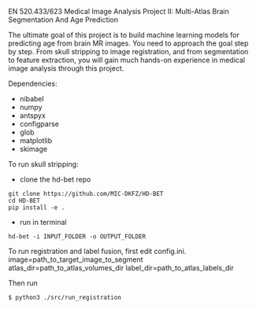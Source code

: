 EN 520.433/623 Medical Image Analysis
Project II: Multi-Atlas Brain Segmentation And Age Prediction

The ultimate goal of this project is to build machine learning models for predicting age from
brain MR images. You need to approach the goal step by step. From skull stripping to image
registration, and from segmentation to feature extraction, you will gain much hands-on experience
in medical image analysis through this project.

Dependencies:
- nibabel
- numpy
- antspyx
- configparse
- glob
- matplotlib
- skimage

To run skull stripping:
- clone the hd-bet repo
```
git clone https://github.com/MIC-DKFZ/HD-BET
cd HD-BET
pip install -e .
```

- run in terminal
```
hd-bet -i INPUT_FOLDER -o OUTPUT_FOLDER
```
To run registration and label fusion, first edit config.ini. 
image=path_to_target_image_to_segment
atlas_dir=path_to_atlas_volumes_dir
label_dir=path_to_atlas_labels_dir

Then run
```
$ python3 ./src/run_registration
```
